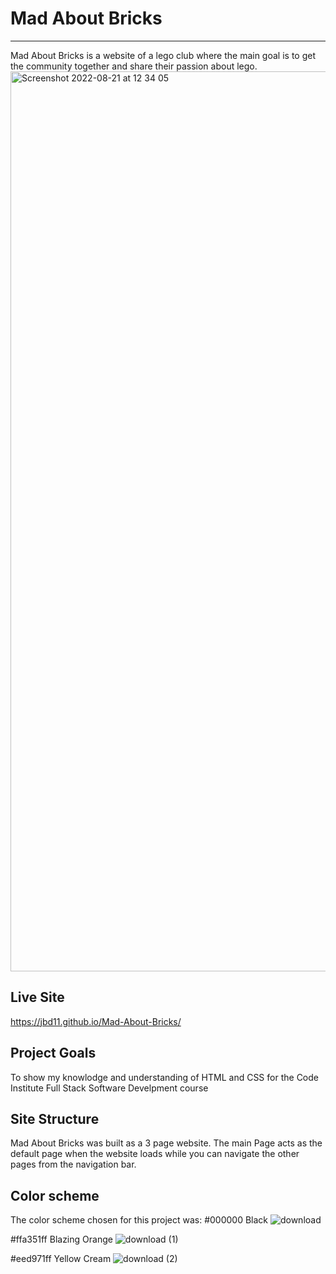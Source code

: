 # Mad About Bricks
<hr>
Mad About Bricks is a website of a lego club
where the main goal is to get the community together and share their passion about lego.
<img width="1440" alt="Screenshot 2022-08-21 at 12 34 05" src="https://user-images.githubusercontent.com/109480013/185789135-7b866cf6-dc9d-48c8-bdac-f143702e3381.png">

## Live Site
https://jbd11.github.io/Mad-About-Bricks/

## Project Goals
To show my knowlodge and understanding of HTML and CSS for the Code Institute Full Stack Software Develpment course

## Site Structure
Mad About Bricks was built as a 3 page website.
The main Page acts as the default page when the website loads while you can navigate the other pages from the navigation bar.

## Color scheme
The color scheme chosen for this project was:
#000000 Black
![download](https://user-images.githubusercontent.com/109480013/185793703-95c01f5e-3503-4264-9445-9e54bac447b1.png)

#ffa351ff Blazing Orange
![download (1)](https://user-images.githubusercontent.com/109480013/185793718-2e371719-2e57-4c74-994b-1ed4594b36c0.png)

#eed971ff Yellow Cream
![download (2)](https://user-images.githubusercontent.com/109480013/185793727-db15f866-643a-40ec-b72f-ce0fd14e853a.png)

